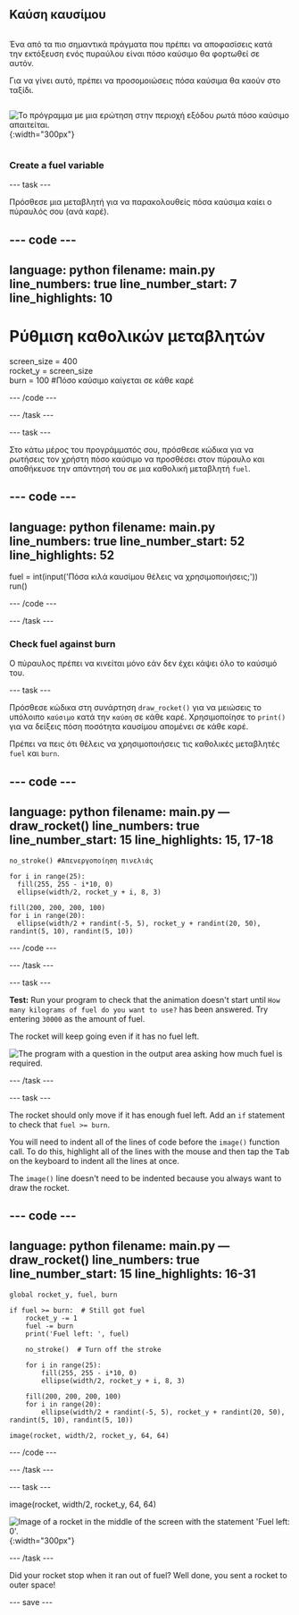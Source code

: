 ## Καύση καυσίμου

<div style="display: flex; flex-wrap: wrap">
<div style="flex-basis: 200px; flex-grow: 1; margin-right: 15px;">

Ένα από τα πιο σημαντικά πράγματα που πρέπει να αποφασίσεις κατά την εκτόξευση ενός πυραύλου είναι πόσο καύσιμο θα φορτωθεί σε αυτόν. 

Για να γίνει αυτό, πρέπει να προσομοιώσεις πόσα καύσιμα θα καούν στο ταξίδι.
</div>

![Το πρόγραμμα με μια ερώτηση στην περιοχή εξόδου ρωτά πόσο καύσιμο απαιτείται.](images/burn_question_full.png){:width="300px"}

</div>

### Create a fuel variable

--- task ---

Πρόσθεσε μια μεταβλητή για να παρακολουθείς πόσα καύσιμα καίει ο πύραυλός σου (ανά καρέ).

--- code ---
---
language: python filename: main.py line_numbers: true line_number_start: 7
line_highlights: 10
---

# Ρύθμιση καθολικών μεταβλητών
screen_size = 400   
rocket_y = screen_size  
burn = 100 #Πόσο καύσιμο καίγεται σε κάθε καρέ

--- /code ---

--- /task ---


--- task ---

Στο κάτω μέρος του προγράμματός σου, πρόσθεσε κώδικα για να ρωτήσεις τον χρήστη πόσο καύσιμο να προσθέσει στον πύραυλο και αποθήκευσε την απάντησή του σε μια καθολική μεταβλητή `fuel`.

--- code ---
---
language: python filename: main.py line_numbers: true line_number_start: 52
line_highlights: 52
---

fuel = int(input('Πόσα κιλά καυσίμου θέλεις να χρησιμοποιήσεις;'))   
run()

--- /code ---

--- /task ---

### Check fuel against burn

Ο πύραυλος πρέπει να κινείται μόνο εάν δεν έχει κάψει όλο το καύσιμό του.

--- task ---

Πρόσθεσε κώδικα στη συνάρτηση `draw_rocket()` για να μειώσεις το υπόλοιπο `καύσιμο` κατά την `καύση` σε κάθε καρέ. Χρησιμοποίησε το `print()` για να δείξεις πόση ποσότητα καυσίμου απομένει σε κάθε καρέ.

Πρέπει να πεις ότι θέλεις να χρησιμοποιήσεις τις καθολικές μεταβλητές `fuel` και `burn`.

--- code ---
---
language: python filename: main.py — draw_rocket() line_numbers: true line_number_start: 15
line_highlights: 15, 17-18
---

    no_stroke() #Απενεργοποίηση πινελιάς
    
    for i in range(25):   
      fill(255, 255 - i*10, 0)   
      ellipse(width/2, rocket_y + i, 8, 3)    
    
    fill(200, 200, 200, 100)   
    for i in range(20):   
      ellipse(width/2 + randint(-5, 5), rocket_y + randint(20, 50), randint(5, 10), randint(5, 10))

--- /code ---

--- /task ---

--- task ---

**Test:** Run your program to check that the animation doesn't start until `How many kilograms of fuel do you want to use?` has been answered. Try entering `30000` as the amount of fuel.

The rocket will keep going even if it has no fuel left.

![The program with a question in the output area asking how much fuel is required.](images/burn_question.png)

--- /task ---

--- task ---

The rocket should only move if it has enough fuel left. Add an `if` statement to check that `fuel >= burn`.

You will need to indent all of the lines of code before the `image()` function call. To do this, highlight all of the lines with the mouse and then tap the <kbd>Tab</kbd> on the keyboard to indent all the lines at once.

The `image()` line doesn't need to be indented because you always want to draw the rocket.

--- code ---
---
language: python filename: main.py — draw_rocket() line_numbers: true line_number_start: 15
line_highlights: 16-31
---

    global rocket_y, fuel, burn  
    
    if fuel >= burn:  # Still got fuel   
        rocket_y -= 1   
        fuel -= burn   
        print('Fuel left: ', fuel)   
    
        no_stroke()  # Turn off the stroke   
    
        for i in range(25):   
            fill(255, 255 - i*10, 0)   
            ellipse(width/2, rocket_y + i, 8, 3)    
    
        fill(200, 200, 200, 100)   
        for i in range(20):   
            ellipse(width/2 + randint(-5, 5), rocket_y + randint(20, 50), randint(5, 10), randint(5, 10))   
    
    image(rocket, width/2, rocket_y, 64, 64)

--- /code ---

--- /task ---

--- task ---

image(rocket, width/2, rocket_y, 64, 64)

![Image of a rocket in the middle of the screen with the statement 'Fuel left: 0'.](images/burn_empty.png){:width="300px"}

--- /task ---

Did your rocket stop when it ran out of fuel? Well done, you sent a rocket to outer space!

--- save ---

